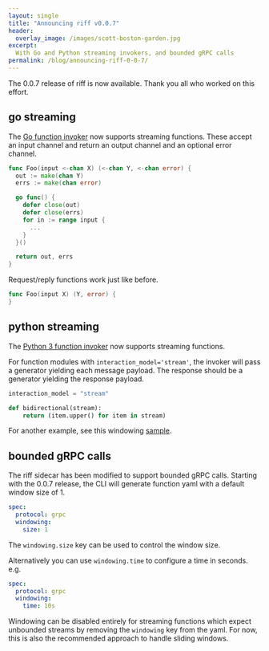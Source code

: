 ```yaml
---
layout: single
title: "Announcing riff v0.0.7"
header:
  overlay_image: /images/scott-boston-garden.jpg
excerpt:
  With Go and Python streaming invokers, and bounded gRPC calls
permalink: /blog/announcing-riff-0-0-7/
---
```


The 0.0.7 release of riff is now available. Thank you all who worked on this effort.

## go streaming

The [Go function invoker](https://github.com/ericbottard/go-function-invoker) now supports streaming functions.
These accept an input channel and return an output channel and an optional error channel.

```go
func Foo(input <-chan X) (<-chan Y, <-chan error) {
  out := make(chan Y)
  errs := make(chan error)

  go func() {
    defer close(out)
    defer close(errs)
    for in := range input {
      ...
    }
  }()

  return out, errs
}
```

Request/reply functions work just like before.

```go
func Foo(input X) (Y, error) {
}
```

## python streaming

The [Python 3 function invoker](https://github.com/projectriff/python3-function-invoker) now supports streaming functions.

For function modules with `interaction_model='stream'`, the invoker will pass a generator yielding each message payload.
The response should be a generator yielding the response payload.

```python
interaction_model = "stream"

def bidirectional(stream):
    return (item.upper() for item in stream)
```

For another example, see this windowing [sample](https://github.com/projectriff/python3-function-invoker/blob/master/samples/windows/windows.py).


## bounded gRPC calls 

The riff sidecar has been modified to support bounded gRPC calls. Starting with the 0.0.7 release, the CLI will generate function yaml with a default window size of 1.
```yaml
spec:
  protocol: grpc
  windowing:
    size: 1
```   
The `windowing.size` key can be used to control the window size.

Alternatively you can use `windowing.time` to configure a time in seconds. e.g.
```yaml
spec:
  protocol: grpc
  windowing:
    time: 10s
```

Windowing can be disabled entirely for streaming functions which expect unbounded streams by removing the  `windowing` key from the yaml. For now, this is also the recommended approach to handle sliding windows.